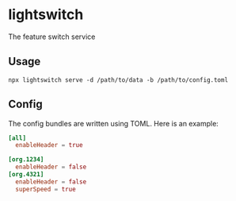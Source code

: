 # lightswitch
The feature switch service

## Usage

`npx lightswitch serve -d /path/to/data -b /path/to/config.toml`

## Config

The config bundles are written using TOML. Here is an example:

```toml
[all]
  enableHeader = true

[org.1234]
  enableHeader = false
[org.4321]
  enableHeader = false
  superSpeed = true
```
